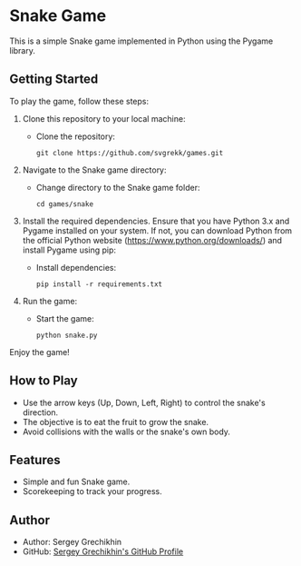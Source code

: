 # Snake Game

This is a simple Snake game implemented in Python using the Pygame library.

## Getting Started

To play the game, follow these steps:

1. Clone this repository to your local machine:

   - Clone the repository:
     ```shell
     git clone https://github.com/svgrekk/games.git
     ```

2. Navigate to the Snake game directory:

   - Change directory to the Snake game folder:
     ```shell
     cd games/snake
     ```

3. Install the required dependencies. Ensure that you have Python 3.x and Pygame installed on your system. If not, you can download Python from the official Python website (https://www.python.org/downloads/) and install Pygame using pip:

   - Install dependencies:
     ```shell
     pip install -r requirements.txt
     ```

4. Run the game:

   - Start the game:
     ```shell
     python snake.py
     ```

Enjoy the game!

## How to Play

- Use the arrow keys (Up, Down, Left, Right) to control the snake's direction.
- The objective is to eat the fruit to grow the snake.
- Avoid collisions with the walls or the snake's own body.

## Features

- Simple and fun Snake game.
- Scorekeeping to track your progress.

## Author

- Author: Sergey Grechikhin
- GitHub: [Sergey Grechikhin's GitHub Profile](https://github.com/svgrekk)

